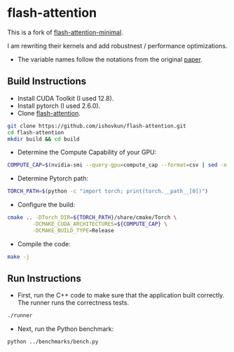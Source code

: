 # flash-attention

This is a fork of [flash-attention-minimal](https://github.com/tspeterkim/flash-attention-minimal).

I am rewriting their kernels and add robustnest / performance optimizations.

- The variable names follow the notations from the original [paper](https://arxiv.org/abs/2205.14135).

## Build Instructions

- Install CUDA Toolkit (I used 12.8).
- Install pytorch (I used 2.6.0).
- Clone [flash-attention](https://github.com/ishovkun/flash-attention).

```bash
git clone https://github.com/ishovkun/flash-attention.git
cd flash-attention
mkdir build && cd build
```

- Determine the Compute Capability of your GPU:

```bash
COMPUTE_CAP=$(nvidia-smi --query-gpu=compute_cap --format=csv | sed -n '2p' | sed 's/\.//g')
```

- Determine Pytorch path:

```bash
TORCH_PATH=$(python -c "import torch; print(torch.__path__[0])")
```

- Configure the build:
```bash
cmake .. -DTorch_DIR=${TORCH_PATH}/share/cmake/Torch \
        -DCMAKE_CUDA_ARCHITECTURES=${COMPUTE_CAP} \
        -DCMAKE_BUILD_TYPE=Release
```
- Compile the code:
```bash
make -j
```

## Run Instructions
- First, run the C++ code to make sure that the application built correctly. The runner runs the correctness tests.
```bash
./runner
```
- Next, run the Python benchmark:
```bash
python ../benchmarks/bench.py
```
